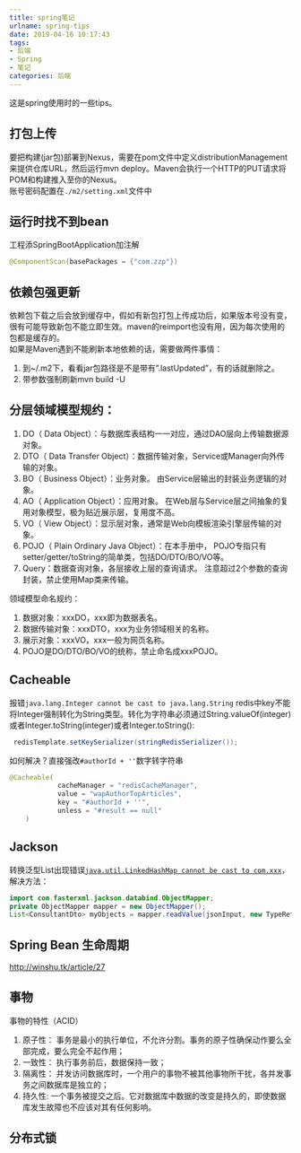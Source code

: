 ```yaml
---
title: spring笔记
urlname: spring-tips
date: 2019-04-16 10:17:43
tags: 
- 后端
- Spring
- 笔记
categories: 后端
---
```

这是spring使用时的一些tips。
<!-- more -->

## 打包上传
要把构建(jar包)部署到Nexus，需要在pom文件中定义distributionManagement来提供仓库URL，然后运行mvn deploy。Maven会执行一个HTTP的PUT请求将POM和构建推入至你的Nexus。  
账号密码配置在`./m2/setting.xml`文件中


## 运行时找不到bean
工程添SpringBootApplication加注解
```java
@ComponentScan(basePackages = {"com.zzp"})
```

## 依赖包强更新
依赖包下载之后会放到缓存中，假如有新包打包上传成功后，如果版本号没有变，很有可能导致新包不能立即生效。maven的reimport也没有用，因为每次使用的包都是缓存的。  
如果是Maven遇到不能刷新本地依赖的话，需要做两件事情：
1. 到~/.m2下，看看jar包路径是不是带有”.lastUpdated”，有的话就删除之。
2. 带参数强制刷新mvn build -U

## 分层领域模型规约：
1. DO（ Data Object）：与数据库表结构一一对应，通过DAO层向上传输数据源对象。
2. DTO（ Data Transfer Object）：数据传输对象，Service或Manager向外传输的对象。
3. BO（ Business Object）：业务对象。 由Service层输出的封装业务逻辑的对象。
4. AO（ Application Object）：应用对象。 在Web层与Service层之间抽象的复用对象模型，极为贴近展示层，复用度不高。
5. VO（ View Object）：显示层对象，通常是Web向模板渲染引擎层传输的对象。
6. POJO（ Plain Ordinary Java Object）：在本手册中， POJO专指只有setter/getter/toString的简单类，包括DO/DTO/BO/VO等。
7. Query：数据查询对象，各层接收上层的查询请求。 注意超过2个参数的查询封装，禁止使用Map类来传输。

领域模型命名规约：
1. 数据对象：xxxDO，xxx即为数据表名。
2. 数据传输对象：xxxDTO，xxx为业务领域相关的名称。
3. 展示对象：xxxVO，xxx一般为网页名称。
4. POJO是DO/DTO/BO/VO的统称，禁止命名成xxxPOJO。

## Cacheable
报错`java.lang.Integer cannot be cast to java.lang.String`
redis中key不能将Integer强制转化为String类型。转化为字符串必须通过String.valueOf(integer) 或者Integer.toString(integer)或者Integer.toString():
```java
 redisTemplate.setKeySerializer(stringRedisSerializer());
```
如何解决？直接强改`#authorId + ''`数字转字符串
```java
@Cacheable(
            cacheManager = "redisCacheManager",
            value = "wapAuthorTopArticles",
            key = "#authorId + ''",
            unless = "#result == null"
    )
```

## Jackson
转换泛型List出现错误[`java.util.LinkedHashMap cannot be cast to com.xxx`](https://stackoverflow.com/questions/22358872/how-to-convert-linkedhashmap-to-custom-java-object/22359030)，解决方法：
```java
import com.fasterxml.jackson.databind.ObjectMapper;
private ObjectMapper mapper = new ObjectMapper();
List<ConsultantDto> myObjects = mapper.readValue(jsonInput, new TypeReference<List<ConsultantDto>>(){});
```

## Spring Bean 生命周期
http://winshu.tk/article/27

## 事物
事物的特性（ACID）
1. 原子性： 事务是最小的执行单位，不允许分割。事务的原子性确保动作要么全部完成，要么完全不起作用；
2. 一致性： 执行事务前后，数据保持一致；
3. 隔离性： 并发访问数据库时，一个用户的事物不被其他事物所干扰，各并发事务之间数据库是独立的；
4. 持久性:  一个事务被提交之后。它对数据库中数据的改变是持久的，即使数据库发生故障也不应该对其有任何影响。

## 分布式锁
